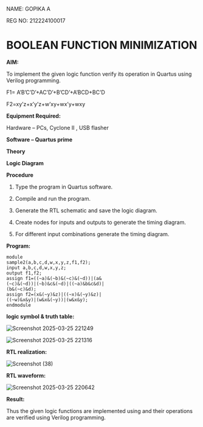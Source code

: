 NAME: GOPIKA A     

REG NO: 212224100017

# BOOLEAN FUNCTION MINIMIZATION

**AIM:**

To implement the given logic function verify its operation in Quartus using Verilog programming.

F1= A’B’C’D’+AC’D’+B’CD’+A’BCD+BC’D 

F2=xy’z+x’y’z+w’xy+wx’y+wxy

**Equipment Required:**

Hardware – PCs, Cyclone II , USB flasher

**Software – Quartus prime**

**Theory**

**Logic Diagram**

**Procedure**

1.	Type the program in Quartus software.

2.	Compile and run the program.

3.	Generate the RTL schematic and save the logic diagram.

4.	Create nodes for inputs and outputs to generate the timing diagram.

5.	For different input combinations generate the timing diagram.


**Program:**
```
module
sample2(a,b,c,d,w,x,y,z,f1,f2);
input a,b,c,d,w,x,y,z;
output f1,f2;
assign f1=((~a)&(~b)&(~c)&(~d))|(a&
(~c)&(~d))|(~b)&c&(~d)|((~a)&b&c&d)|
(b&(~c)&d);
assign f2=(x&(~y)&z)|((~x)&(~y)&z)|
((~w)&x&y)|(w&x&(~y))|(w&x&y);
endmodule
```

**logic symbol & truth table:**

![Screenshot 2025-03-25 221249](https://github.com/user-attachments/assets/ab200469-dd82-4bc7-aca4-b22f95672ce1)

![Screenshot 2025-03-25 221316](https://github.com/user-attachments/assets/39029445-0322-4e7e-b2fd-9bfb9adfdb2f)




**RTL realization:**

![Screenshot (38)](https://github.com/user-attachments/assets/0edbf395-5787-4a1f-bed5-f79f677276af)



**RTL waveform:**

![Screenshot 2025-03-25 220642](https://github.com/user-attachments/assets/a7cf39e5-6c42-4871-87bd-c0155c69937a)


**Result:**

Thus the given logic functions are implemented using and their operations are verified using Verilog programming.

